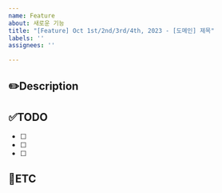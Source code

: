 ```yaml
---
name: Feature
about: 새로운 기능
title: "[Feature] Oct 1st/2nd/3rd/4th, 2023 - [도메인] 제목"
labels: ''
assignees: ''

---
```


✏️Description
-
<!--작업사항을 입력해주세요-->

✅TODO
-
- [ ] <!--todo-->
- [ ] <!--todo-->
- [ ] <!--todo-->

🐾ETC
-

